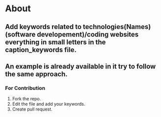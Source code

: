 # About
## Add keywords related to technologies(Names) (software developement)/coding websites everything in small letters in the caption_keywords file.
## An example is already available in it try to follow the same approach.
### For Contribution
1. Fork the repo.
2. Edit the file and add your keywords.
3. Create pull request.
